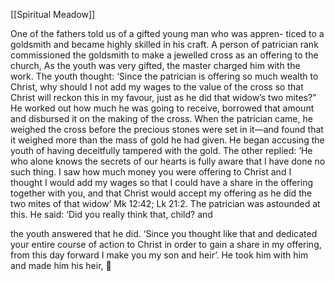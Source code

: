 [[Spiritual Meadow]]
 
One of the fathers told us of a gifted young man who was appren- ticed to a goldsmith and became highly skilled in his craft. A person of patrician rank commissioned the goldsmith to make a jewelled cross as an offering to the church, As the youth was very gifted, the master charged him with the work. The youth thought: ‘Since the patrician is offering so much wealth to Christ, why should I not add my wages to the value of the cross so that Christ will reckon this in my favour, just as he did that widow’s two mites?” He worked out how much he was going to receive, borrowed that amount and disbursed it on the making of the cross. When the patrician came, he weighed the cross before the precious stones were set in it—and found that it weighed more than the mass of gold he had given. He began accusing the youth of having deceitfully tampered with the gold. The other replied: ‘He who alone knows the secrets of our hearts is fully aware that I have done no such thing. I saw how much money you were offering to Christ and I thought I would add my wages so that I could have a share in the offering together with you, and that Christ would accept my offering as he did the two mites of that widow’ Mk 12:42; Lk 21:2. The patrician was astounded at this. He said: ‘Did you really think that, child? and  
 
the youth answered that he did. ‘Since you thought like that and dedicated your entire course of action to Christ in order to gain a share in my offering, from this day forward I make you my son and heir’. He took him with him and made him his heir,  
